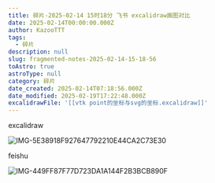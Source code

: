 ```yaml
---
title: 碎片-2025-02-14 15时18分 飞书 excalidraw画图对比
date: 2025-02-14T00:00:00.000Z
author: KazooTTT
tags:
  - 碎片
description: null
slug: fragmented-notes-2025-02-14-15-18-56
toAstro: true
astroType: null
category: 碎片
date_created: 2025-02-14T07:18:56.000Z
date_modified: 2025-02-19T17:22:48.000Z
excalidrawFile: '[[vtk point的坐标与svg的坐标.excalidraw]]'
---
```


excalidraw

![IMG-5E38918F927647792210E44CA2C73E30](/mdImages/IMG-5E38918F927647792210E44CA2C73E30.png)

feishu

![IMG-449FF87F77D723DA1A144F2B3BCB890F](/mdImages/IMG-449FF87F77D723DA1A144F2B3BCB890F.png)
